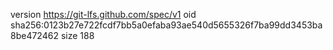 version https://git-lfs.github.com/spec/v1
oid sha256:0123b27e722fcdf7bb5a0efaba93ae540d5655326f7ba99dd3453ba8be472462
size 188
